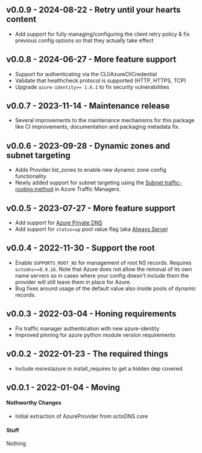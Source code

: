 ## v0.0.9 - 2024-08-22 - Retry until your hearts content

* Add support for fully managing/configuring the client retry policy & fix
  previous config options so that they actually take effect

## v0.0.8 - 2024-06-27 - More feature support

* Support for authenticating via the CLI/AzureCliCredential
* Validate that healthcheck protocol is supported (HTTP, HTTPS, TCP)
* Upgrade `azure-identity>= 1.6.1` to fix security vulnerabilities

## v0.0.7 - 2023-11-14 - Maintenance release

* Several improvements to the maintenance mechanisms for this package
  like CI improvements, documentation and packaging metadata fix.

## v0.0.6 - 2023-09-28 - Dynamic zones and subnet targeting

* Adds Provider.list_zones to enable new dynamic zone config functionality
* Newly added support for subnet targeting using the [Subnet traffic-routing method](https://learn.microsoft.com/en-us/azure/traffic-manager/traffic-manager-routing-methods#subnet)
  in Azure Traffic Managers.

## v0.0.5 - 2023-07-27 - More feature support

* Add support for [Azure Private DNS](https://learn.microsoft.com/en-us/azure/dns/private-dns-overview)
* Add support for `status=up` pool value flag (aka [Always Serve](https://azure.microsoft.com/en-us/updates/alwaysservega/))

## v0.0.4 - 2022-11-30 - Support the root

* Enable `SUPPORTS_ROOT_NS` for management of root NS records. Requires
  `octodns>=0.9.16`. Note that Azure does not allow the removal of its own name
  servers so in cases where your config doesn't include them the provider will
  still leave them in place for Azure.
* Bug fixes around usage of the default value also inside pools of dynamic
  records.

## v0.0.3 - 2022-03-04 - Honing requirements

* Fix traffic manager authentication with new azure-identity
* Improved pinning for azure python module version requirements

## v0.0.2 - 2022-01-23 - The required things

* Include msrestazure in install_requires to get a hidden dep covered

## v0.0.1 - 2022-01-04 - Moving

#### Nothworthy Changes

* Initial extraction of AzureProvider from octoDNS core

#### Stuff

Nothing

